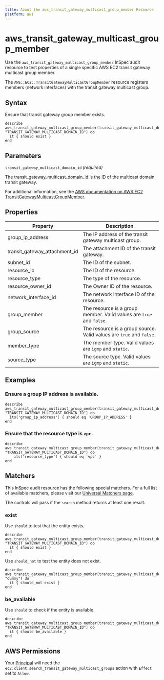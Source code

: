 ```yaml
---
title: About the aws_transit_gateway_multicast_group_member Resource
platform: aws
---
```


# aws\_transit\_gateway\_multicast\_group\_member

Use the `aws_transit_gateway_multicast_group_member` InSpec audit resource to test properties of a single specific AWS EC2 transit gateway multicast group member.

The `AWS::EC2::TransitGatewayMulticastGroupMember` resource registers members (network interfaces) with the transit gateway multicast group.

## Syntax

Ensure that transit gateway group member exists.

    describe aws_transit_gateway_multicast_group_member(transit_gateway_multicast_domain_id: "TRANSIT_GATEWAY_MULTICAST_DOMAIN_ID") do
      it { should exist }
    end

## Parameters

`transit_gateway_multicast_domain_id` _(required)_

The transit_gateway_multicast_domain_id is the ID of the multicast domain transit gateway.

For additional information, see the [AWS documentation on AWS EC2 TransitGatewayMulticastGroupMember](https://docs.aws.amazon.com/AWSCloudFormation/latest/UserGuide/aws-resource-ec2-transitgatewaymulticastgroupmember.html).

## Properties

| Property | Description|
| --- | --- |
| group_ip_address | The IP address of the transit gateway multicast group. |
| transit_gateway_attachment_id | The attachment ID of the transit gateway. |
| subnet_id | The ID of the subnet. |
| resource_id | The ID of the resource. |
| resource_type | The type of the resource. |
| resource_owner_id | The Owner ID of the resource. |
| network_interface_id | The network interface ID of the resource. |
| group_member | The resource is a group member. Valid values are `true` and `false`. |
| group_source | The resource is a group source. Valid values are `true` and `false`. |
| member_type | The member type. Valid values are `igmp` and `static`. |
| source_type | The source type. Valid values are `igmp` and `static`. |

## Examples

### Ensure a group IP address is available.

    describe aws_transit_gateway_multicast_group_member(transit_gateway_multicast_domain_id: "TRANSIT_GATEWAY_MULTICAST_DOMAIN_ID") do
      its('group_ip_address') { should eq 'GROUP_IP_ADDRESS' }
    end

### Ensure that the resource type is `vpc`.

    describe aws_transit_gateway_multicast_group_member(transit_gateway_multicast_domain_id: "TRANSIT_GATEWAY_MULTICAST_DOMAIN_ID") do
        its('resource_type') { should eq 'vpc' }
    end

## Matchers

This InSpec audit resource has the following special matchers. For a full list of available matchers, please visit our [Universal Matchers page](https://www.inspec.io/docs/reference/matchers/).

The controls will pass if the `search` method returns at least one result.

### exist

Use `should` to test that the entity exists.

    describe aws_transit_gateway_multicast_group_member(transit_gateway_multicast_domain_id: "TRANSIT_GATEWAY_MULTICAST_DOMAIN_ID") do
      it { should exist }
    end

Use `should_not` to test the entity does not exist.

    describe aws_transit_gateway_multicast_group_member(transit_gateway_multicast_domain_id: "dummy") do
      it { should_not exist }
    end

### be_available

Use `should` to check if the entity is available.

    describe aws_transit_gateway_multicast_group_member(transit_gateway_multicast_domain_id: "TRANSIT_GATEWAY_MULTICAST_DOMAIN_ID") do
      it { should be_available }
    end

## AWS Permissions

Your [Principal](https://docs.aws.amazon.com/IAM/latest/UserGuide/intro-structure.html#intro-structure-principal) will need the `ec2:client:search_transit_gateway_multicast_groups` action with `Effect` set to `Allow`.
